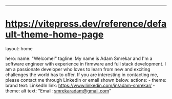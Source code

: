 ---
# https://vitepress.dev/reference/default-theme-home-page
layout: home

hero:
  name: "Welcome!"
  tagline: My name is Adam Smrekar and I'm a software engineer with experience in firmware and full stack development. I am a passionate developer who loves to learn from new and exciting challenges the world has to offer. If you are interesting in contacting me, please contact me through LinkedIn or email shown below.
  actions:
    - theme: brand
      text: LinkedIn
      link: https://www.linkedin.com/in/adam-smrekar/
    - theme: alt
      text: "Email: smrekaradam@gmail.com"

